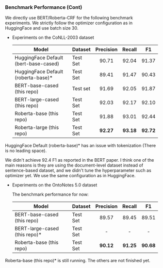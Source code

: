 ### Benchmark Performance (Cont)

We directly use BERT/Roberta-CRF for the following benchmark experiments. 
We strictly follow the optimizer configuration as in HuggingFace and use batch size 30.

* Experiments on the CoNLL-2003 dataset

    | Model| Dataset | Precision | Recall | F1 |
    |-------| ------- | :---------: | :------: | :--: |
    |HuggingFace Default (bert-base-cased)| Test Set | 90.71 | 92.04| 91.37|
    |HuggingFace Default (roberta-base)*| Test Set | 89.41 | 91.47|90.43|
    |BERT-base-cased (this repo)| Test set | 91.69 | 92.05 | 91.87 |
    |BERT-large-cased (this repo)| Test Set | 92.03 | 92.17 | 92.10 |
    |Roberta-base (this repo)| Test Set | 91.88  | 93.01 |92.44|
    |Roberta-large (this repo)| Test Set | **92.27**  | **93.18** |**92.72**|
HuggingFace Default (roberta-base)* has an issue with tokenization (There is no leading space).

We didn't achieve 92.4 F1 as reported in the BERT paper. 
I think one of the main reasons is they are using the document-level dataset instead of sentence-based dataset, and we didn't tune the hyperparameter such as optimizer yet. We use the same configuration as in HuggingFace.
 

* Experiments on the OntoNotes 5.0 dataset

    The benchmark performance for now:
    
    | Model| Dataset | Precision | Recall | F1 |
    |-------| ------- | :---------: | :------: | :--: |
    |BERT-base-cased (this repo)| Test Set |89.57  | 89.45 | 89.51 |
    |BERT-large-cased (this repo)*| Test Set | - | -|-|
    |Roberta-base (this repo)| Test Set | **90.12**  | **91.25** |**90.68**|
    
Roberta-base (this repo)* is still running. The others are not finished yet.